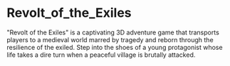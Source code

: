 # Revolt_of_the_Exiles
"Revolt of the Exiles" is a captivating 3D adventure game that transports players to a medieval world marred by tragedy and reborn through the resilience of the exiled.  Step into the shoes of a young protagonist whose life takes a dire turn when a peaceful village is brutally attacked.
